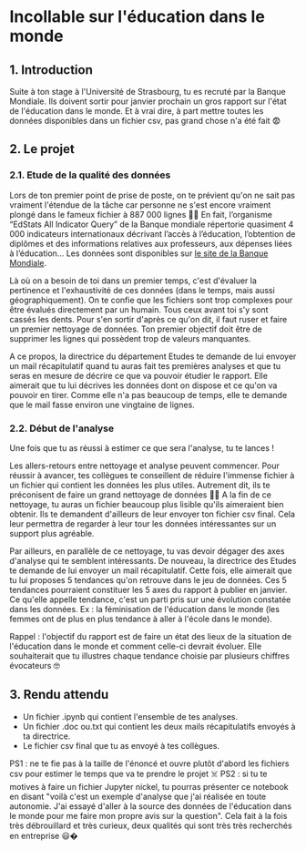 # Incollable sur l'éducation dans le monde

## 1. Introduction
Suite à ton stage à l'Université de Strasbourg, tu es recruté par la Banque Mondiale. Ils doivent sortir pour janvier prochain un gros rapport sur l'état de l'éducation dans le monde. Et à vrai dire, à part mettre toutes les données disponibles dans un fichier csv, pas grand chose n'a été fait 😨

## 2. Le projet

### 2.1. Etude de la qualité des données
Lors de ton premier point de prise de poste, on te prévient qu'on ne sait pas vraiment l'étendue de la tâche car personne ne s'est encore vraiment plongé dans le fameux fichier à 887 000 lignes 💩💩 En fait, l’organisme “EdStats All Indicator Query” de la Banque mondiale répertorie quasiment 4 000 indicateurs internationaux décrivant l’accès à l’éducation, l’obtention de diplômes et des informations relatives aux professeurs, aux dépenses liées à l’éducation... Les données sont disponibles sur [le site de la Banque Mondiale](https://datacatalog.worldbank.org/dataset/education-statistics).

Là où on a besoin de toi dans un premier temps, c'est d'évaluer la pertinence et l'exhaustivité de ces données (dans le temps, mais aussi géographiquement). On te confie que les fichiers sont trop complexes pour être évalués directement par un humain. Tous ceux avant toi s'y sont cassés les dents. Pour s'en sortir d'après ce qu'on dit, il faut ruser et faire un premier nettoyage de données. Ton premier objectif doit être de supprimer les lignes qui possèdent trop de valeurs manquantes.

A ce propos, la directrice du département Etudes te demande de lui envoyer un mail récapitulatif quand tu auras fait tes premières analyses et que tu seras en mesure de décrire ce que va pouvoir étudier le rapport. Elle aimerait que tu lui décrives les données dont on dispose et ce qu'on va pouvoir en tirer. Comme elle n'a pas beaucoup de temps, elle te demande que le mail fasse environ une vingtaine de lignes.

### 2.2. Début de l'analyse
Une fois que tu as réussi à estimer ce que sera l'analyse, tu te lances ! 

Les allers-retours entre nettoyage et analyse peuvent commencer. Pour réussir à avancer, tes collègues te conseillent de réduire l'immense fichier à un fichier qui contient les données les plus utiles. Autrement dit, ils te préconisent de faire un grand nettoyage de données 🧽🧽 A la fin de ce nettoyage, tu auras un fichier beaucoup plus lisible qu'ils aimeraient bien obtenir. Ils te demandent d'ailleurs de leur envoyer ton fichier csv final. Cela leur permettra de regarder à leur tour les données intéressantes sur un support plus agréable.

Par ailleurs, en parallèle de ce nettoyage, tu vas devoir dégager des axes d'analyse qui te semblent intéressants. 
De nouveau, la directrice des Etudes te demande de lui envoyer un mail récapitulatif. Cette fois, elle aimerait que tu lui proposes 5 tendances qu'on retrouve dans le jeu de données. Ces 5 tendances pourraient constituer les 5 axes du rapport à publier en janvier. Ce qu'elle appelle tendance, c'est un parti pris sur une évolution constatée dans les données. Ex : la féminisation de l'éducation dans le monde (les femmes ont de plus en plus tendance à aller à l'école dans le monde). 

Rappel : l'objectif du rapport est de faire un état des lieux de la situation de l'éducation dans le monde et comment celle-ci devrait évoluer. Elle souhaiterait que tu illustres chaque tendance choisie par plusieurs chiffres évocateurs 🤓


## 3. Rendu attendu
- Un fichier .ipynb qui contient l'ensemble de tes analyses.
- Un fichier .doc ou.txt qui contient les deux mails récapitulatifs envoyés à ta directrice.
- Le fichier csv final que tu as envoyé à tes collègues.

PS1 : ne te fie pas à la taille de l'énoncé et ouvre plutôt d'abord les fichiers csv pour estimer le temps que va te prendre le projet ☠️
PS2 : si tu te motives à faire un fichier Jupyter nickel, tu pourras présenter ce notebook en disant "voilà c'est un exemple d'analyse que j'ai réalisée en toute autonomie. J'ai essayé d'aller à la source des données de l'éducation dans le monde pour me faire mon propre avis sur la question". Cela fait à la fois très débrouillard et très curieux, deux qualités qui sont très très recherchés en entreprise 😃�
